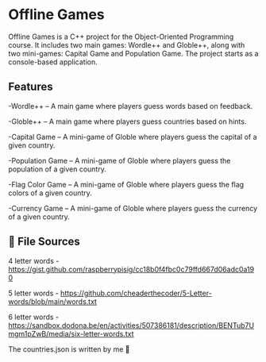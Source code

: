 # Offline Games

Offline Games is a C++ project for the Object-Oriented Programming course. It includes two main games: Wordle++ and Globle++, along with two mini-games: Capital Game and Population Game. The project starts as a console-based application.
## Features

-Wordle++ – A main game where players guess words based on feedback.

-Globle++ – A main game where players guess countries based on hints.

-Capital Game – A mini-game of Globle where players guess the capital of a given country.

-Population Game – A mini-game of Globle where players guess the population of a given country.

-Flag Color Game – A mini-game of Globle where players guess the flag colors of a given country.

-Currency Game – A mini-game of Globle where players guess the currency of a given country.


## 📂 File Sources

4 letter words - https://gist.github.com/raspberrypisig/cc18b0f4fbc0c79ffd667d06adc0a190

5 letter words - https://github.com/cheaderthecoder/5-Letter-words/blob/main/words.txt

6 letter words - https://sandbox.dodona.be/en/activities/507386181/description/BENTub7Umgm1pZwB/media/six-letter-words.txt

The countries.json is written by me 🫠
